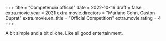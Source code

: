 +++
title = "Competencia official"
date = 2022-10-16
draft = false
extra.movie.year = 2021
extra.movie.directors = "Mariano Cohn, Gastón Duprat"
extra.movie.en_title = "Official Competition"
extra.movie.rating = 4
+++

A bit simple and a bit cliche. Like all good entertainment.<!-- more -->
